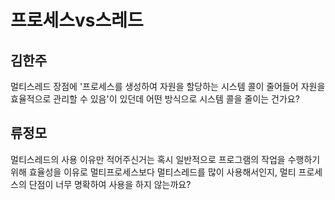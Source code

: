 # 프로세스vs스레드 

## 김한주

멀티스레드 장점에 '프로세스를 생성하여 자원을 할당하는 시스템 콜이 줄어들어 자원을 효율적으로 관리할 수 있음'이 있던데 어떤 방식으로 시스템 콜을 줄이는 건가요?

## 류정모

멀티스레드의 사용 이유만 적어주신거는 혹시 일반적으로 프로그램의 작업을 수행하기 위해 효율성을 이유로 멀티프로세스보다 멀티스레드를 많이 사용해서인지, 멀티 프로세스의 단점이 너무 명확하여 사용을 하지 않는까요?